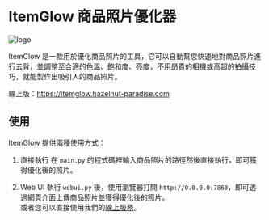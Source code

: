 # ItemGlow 商品照片優化器

![logo](https://src.hazelnut-paradise.com/ItemGlow-logo.png)

ItemGlow 是一款用於優化商品照片的工具，它可以自動幫您快速地對商品照片進行去背，並調整至合適的色溫、飽和度、亮度，不用昂貴的相機或高超的拍攝技巧，就能製作出吸引人的商品照片。

線上版：https://itemglow.hazelnut-paradise.com

## 使用

ItemGlow 提供兩種使用方式：

1. 直接執行
在 `main.py` 的程式碼裡輸入商品照片的路徑然後直接執行，即可獲得優化後的照片。

2. Web UI
執行 `webui.py` 後，使用瀏覽器打開 `http://0.0.0.0:7860`，即可透過網頁介面上傳商品照片並獲得優化後的照片。<br />
或者您可以直接使用我們的[線上服務](https://itemglow.hazelnut-paradise.com)。